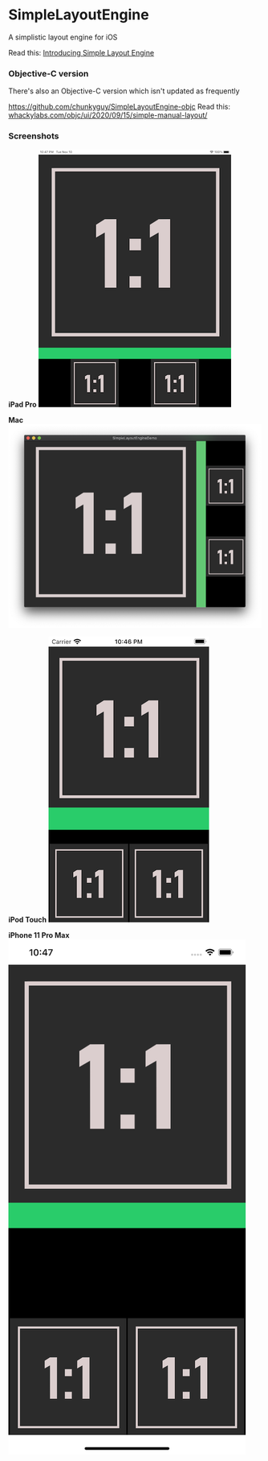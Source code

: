 # SimpleLayoutEngine

A simplistic layout engine for iOS

Read this: [Introducing Simple Layout Engine](https://medium.com/@chunkyguy/introducing-simple-layout-engine-7106a4981202)

### Objective-C version

There's also an Objective-C version which isn't updated as frequently

https://github.com/chunkyguy/SimpleLayoutEngine-objc
Read this: [whackylabs.com/objc/ui/2020/09/15/simple-manual-layout/](https://whackylabs.com/objc/ui/2020/09/15/simple-manual-layout/)

### Screenshots

**iPad Pro**
![iPad screenshot](iPad_Pro.png)

**Mac**
![mac screenshot](mac.png)

**iPod Touch**
![iPod touch screenshot](iPod_Touch.png)

**iPhone 11 Pro Max**
![iPhone 11 screenshot](iPhone_11_Pro_Max.png)
